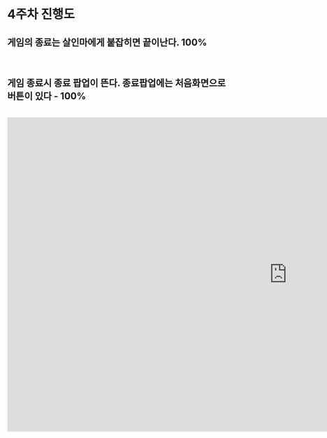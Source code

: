

# 4주차 진행도

## 게임의 종료는 살인마에게 붙잡히면 끝이난다. 100%

<br>

## 게임 종료시 종료 팝업이 뜬다. 종료팝업에는 처음화면으로 버튼이 있다 - 100%

<br>

<iframe width="1280" height="720" src="https://www.youtube.com/embed/nw0ctqey0Qk" frameborder="0" allow="accelerometer; autoplay; clipboard-write; encrypted-media; gyroscope; picture-in-picture" allowfullscreen></iframe>
